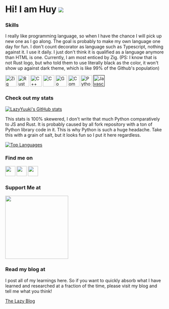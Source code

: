 Hi! I am Huy ![](https://user-images.githubusercontent.com/18350557/176309783-0785949b-9127-417c-8b55-ab5a4333674e.gif)
=============================================================================================================================

### Skills

I really like programming language, so when I have the chance I will pick up new one as I go along. The goal is probably to make my own language one day for fun. I don't count decorator as language such as Typescript, nothing against it. I use it daily. I just don't think it is qualified as a language anymore than HTML is one. Currently, I am most enticed by Zig. (PS: I know that is not Rust logo, but who told them to use literally black as the color, it won't show up against dark theme, which is like 99% of the Github's population)

<p align="left">
<a href="https://ziglang.org/" target="_blank" rel="noreferrer"><img src="https://ziglang.org/zig-logo-light.svg" height="36" alt="Zig" /></a>
<a href="https://www.rust-lang.org/" target="_blank" rel="noreferrer"><img src="https://rustacean.net/assets/rustacean-flat-happy.png" height="36" alt="Rust" /></a>
<a href="https://isocpp.org/" target="_blank" rel="noreferrer"><img src="https://isocpp.org/assets/images/cpp_logo.png" height="36" alt="C++" /></a>
<a href="https://www.open-std.org/jtc1/sc22/wg14/" target="_blank" rel="noreferrer"><img src="https://upload.wikimedia.org/wikipedia/commons/1/19/C_Logo.png" height="36" alt="C" /></a>
<a href="https://go.dev/" target="_blank" rel="noreferrer"><img src="https://go.dev/images/go-logo-white.svg" height="36" alt="Go" /></a>
<a href="https://common-lisp.net/" target="_blank" rel="noreferrer"><img src="https://common-lisp.net/static/imgs/lisplogo.png" height="36" alt="Common Lisp" /></a>
<a href="https://www.python.org/" target="_blank" rel="noreferrer"><img src="https://www.python.org/static/img/python-logo.png" height="36" alt="Python" /></a>
<a href="" target="_blank" rel="noreferrer"><img src="https://upload.wikimedia.org/wikipedia/commons/thumb/6/6a/JavaScript-logo.png/768px-JavaScript-logo.png" height="36" alt="Javascript" /></a>
</p>

### Check out my stats

<a href="http://www.github.com/LazyYuuki"><img src="https://github-readme-stats.vercel.app/api?username=LazyYuuki&show_icons=true&hide=&count_private=true&title_color=ffffff&text_color=14b8a6&icon_color=ec4899&bg_color=1c1917&hide_border=true&show_icons=true" alt="LazyYuuki's GitHub stats" /></a>

This stats is 100% skewered, I don't write that much Python comparatively to JS and Rust. It is probably caused by all fork repository with a ton of Python library code in it. This is why Python is such a huge headache. Take this with a grain of salt, but it looks fun so I put it here regardless.

<a href="https://github.com/LazyYuuki" align="left"><img src="https://github-readme-stats.vercel.app/api/top-langs/?username=LazyYuuki&langs_count=10&title_color=ffffff&text_color=14b8a6&icon_color=ec4899&bg_color=1c1917&hide_border=true&locale=en&custom_title=Top%20%Languages" alt="Top Languages" /></a>

### Find me on

<p align="left"> <a href="https://www.github.com/LazyYuuki" target="_blank" rel="noreferrer"><img src="https://raw.githubusercontent.com/danielcranney/readme-generator/main/public/icons/socials/github.svg" width="32" height="32" /></a> <a href="https://www.linkedin.com/in/buiquanghuy" target="_blank" rel="noreferrer"><img src="https://raw.githubusercontent.com/danielcranney/readme-generator/main/public/icons/socials/linkedin.svg" width="32" height="32" /></a> <a href="https://www.stackoverflow.com/users/16077229/yuuki" target="_blank" rel="noreferrer"><img src="https://raw.githubusercontent.com/danielcranney/readme-generator/main/public/icons/socials/stackoverflow.svg" width="32" height="32" /></a> </p>

### Support Me at

<a href="https://www.buymeacoffee.com/LazyYuuki"><img src="https://cdn.buymeacoffee.com/buttons/v2/default-yellow.png" width="200" /></a>

### Read my blog at

I post all of my learnings here. So if you want to quickly absorb what I have learned and researched at a fraction of the time, please visit my blog and tell me what you think!

<a href="https://lazyyuuki.github.io/">The Lazy Blog</a>

